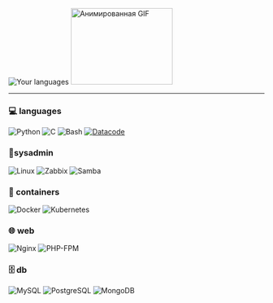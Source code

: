 ![Your languages](https://github-readme-stats.vercel.app/api/top-langs/?username=rvevau&layout=compact&theme=radical&hide_border=true&bg_color=00000000&include_all_commits=true&include_private=true&langs_count=20)
<img src="https://media4.giphy.com/media/v1.Y2lkPTc5MGI3NjExZWMzZnBmYnlqNGw2eHh1bDZja2J0eWFxZXNtdWJqaWNubmZxNDE1eCZlcD12MV9pbnRlcm5hbF9naWZfYnlfaWQmY3Q9Zw/C4NdKtRaQE9m8/giphy.gif" width="200" height="150" alt="Анимированная GIF">
<!-- ![GitHub stats](https://github-readme-stats.vercel.app/api?username=rvevau&show_icons=true&theme=radical&hide_border=true&bg_color=00000000) -->
---
### 💻 languages
![Python](https://img.shields.io/badge/Python-3776AB?style=for-the-badge&logo=python&logoColor=white)
![C](https://img.shields.io/badge/C-A8B9CC?style=for-the-badge&logo=c&logoColor=black)
![Bash](https://img.shields.io/badge/Bash-4EAA25?style=for-the-badge&logo=gnu-bash&logoColor=white)
[![Datacode](https://img.shields.io/badge/Datacode-091722?style=for-the-badge&logo=datacode&logoColor=white)](https://github.com/igornet0/datacode)

### 🐧sysadmin
![Linux](https://img.shields.io/badge/Linux-FCC624?style=for-the-badge&logo=linux&logoColor=black)
![Zabbix](https://img.shields.io/badge/Zabbix-D30000?style=for-the-badge&logo=zabbix&logoColor=white)
![Samba](https://img.shields.io/badge/Samba-FC6D0B?style=for-the-badge&logo=samba&logoColor=white)
<!-- ![Proxmox](https://img.shields.io/badge/Proxmox-E57000?style=for-the-badge&logo=proxmox&logoColor=white) -->

### 🐳 containers
![Docker](https://img.shields.io/badge/Docker-2496ED?style=for-the-badge&logo=docker&logoColor=white)
![Kubernetes](https://img.shields.io/badge/Kubernetes-326CE5?style=for-the-badge&logo=kubernetes&logoColor=white)

### 🌐 web
![Nginx](https://img.shields.io/badge/Nginx-009639?style=for-the-badge&logo=nginx&logoColor=white)
![PHP-FPM](https://img.shields.io/badge/PHP--FPM-777BB4?style=for-the-badge&logo=php&logoColor=white)
<!-- ![Cisco Packet Tracer](https://img.shields.io/badge/Cisco_Packet_Tracer-1BA0D7?style=for-the-badge) -->

### 🗄️ db
![MySQL](https://img.shields.io/badge/MySQL-4479A1?style=for-the-badge&logo=mysql&logoColor=white)
![PostgreSQL](https://img.shields.io/badge/PostgreSQL-4169E1?style=for-the-badge&logo=postgresql&logoColor=white)
![MongoDB](https://img.shields.io/badge/MongoDB-47A248?style=for-the-badge&logo=mongodb&logoColor=white)
<!-- ### 🚀 api
![FastAPI](https://img.shields.io/badge/FastAPI-009688?style=for-the-badge&logo=fastapi&logoColor=white) -->
